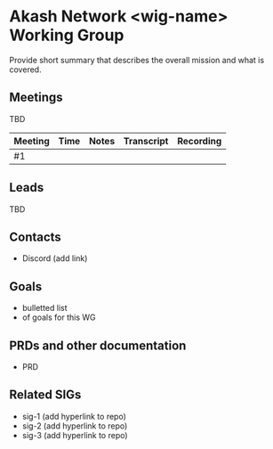 # Akash Network \<wig-name> Working Group

Provide short summary that describes the overall mission and what is covered.

## Meetings

TBD

| Meeting | Time | Notes | Transcript | Recording
| --- | --- | --- | --- | --- |
| #1 | | |  | 


## Leads

TBD

## Contacts

- Discord (add link)


## Goals

- bulletted list
- of goals for this WG


## PRDs and other documentation
- PRD

## Related SIGs

- sig-1 (add hyperlink to repo)
- sig-2 (add hyperlink to repo)
- sig-3 (add hyperlink to repo)
